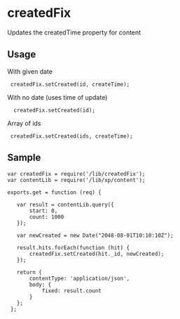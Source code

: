 # createdFix


Updates the createdTime property for content

## Usage

With given date

     createdFix.setCreated(id, createTime);
  
With no date (uses time of update)

      createdFix.setCreated(id);

Array of ids 

     createdFix.setCreated(ids, createTime);


## Sample

  
    var createdFix = require('/lib/createdFix');
    var contentLib = require('/lib/xp/content');

    exports.get = function (req) {

       var result = contentLib.query({
           start: 0,
           count: 1000
       });

       var newCreated = new Date("2048-08-01T10:10:10Z");

       result.hits.forEach(function (hit) {
           createdFix.setCreated(hit._id, newCreated);
       });

       return {
           contentType: 'application/json',
           body: {
               fixed: result.count
           }
       };
     };







